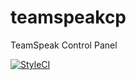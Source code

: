# teamspeakcp
TeamSpeak Control Panel

[![StyleCI](https://styleci.io/repos/64703507/shield)](https://styleci.io/repos/64703507)
